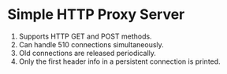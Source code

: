 # Simple HTTP Proxy Server
1. Supports HTTP GET and POST methods.
2. Can handle 510 connections simultaneously.
3. Old connections are released periodically.
4. Only the first header info in a persistent connection is printed.
